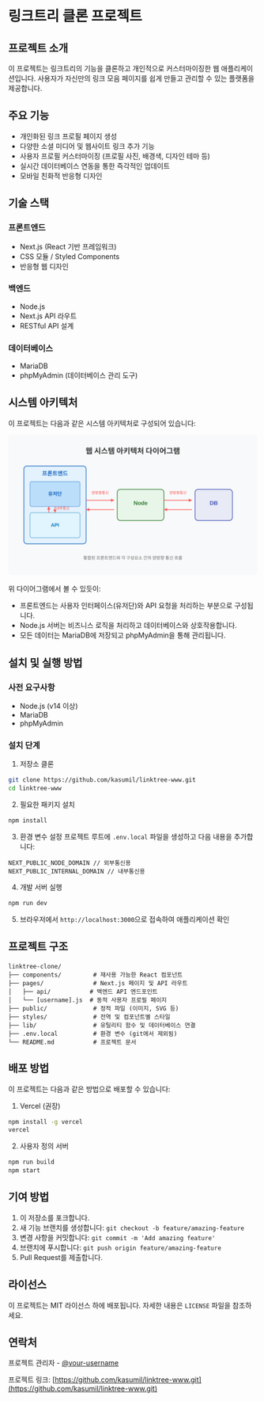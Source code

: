 # 링크트리 클론 프로젝트

## 프로젝트 소개

이 프로젝트는 링크트리의 기능을 클론하고 개인적으로 커스터마이징한 웹 애플리케이션입니다. 사용자가 자신만의 링크 모음 페이지를 쉽게 만들고 관리할 수 있는 플랫폼을 제공합니다.

## 주요 기능

- 개인화된 링크 프로필 페이지 생성
- 다양한 소셜 미디어 및 웹사이트 링크 추가 기능
- 사용자 프로필 커스터마이징 (프로필 사진, 배경색, 디자인 테마 등)
- 실시간 데이터베이스 연동을 통한 즉각적인 업데이트
- 모바일 친화적 반응형 디자인

## 기술 스택

### 프론트엔드

- Next.js (React 기반 프레임워크)
- CSS 모듈 / Styled Components
- 반응형 웹 디자인

### 백엔드

- Node.js
- Next.js API 라우트
- RESTful API 설계

### 데이터베이스

- MariaDB
- phpMyAdmin (데이터베이스 관리 도구)

## 시스템 아키텍처

이 프로젝트는 다음과 같은 시스템 아키텍처로 구성되어 있습니다:

![시스템 아키텍처 다이어그램](/public/system_architecture.svg)

위 다이어그램에서 볼 수 있듯이:

- 프론트엔드는 사용자 인터페이스(유저단)와 API 요청을 처리하는 부분으로 구성됩니다.
- Node.js 서버는 비즈니스 로직을 처리하고 데이터베이스와 상호작용합니다.
- 모든 데이터는 MariaDB에 저장되고 phpMyAdmin을 통해 관리됩니다.

## 설치 및 실행 방법

### 사전 요구사항

- Node.js (v14 이상)
- MariaDB
- phpMyAdmin

### 설치 단계

1. 저장소 클론

```bash
git clone https://github.com/kasumil/linktree-www.git
cd linktree-www
```

2. 필요한 패키지 설치

```bash
npm install
```

3. 환경 변수 설정
   프로젝트 루트에 `.env.local` 파일을 생성하고 다음 내용을 추가합니다:

```
NEXT_PUBLIC_NODE_DOMAIN // 외부통신용
NEXT_PUBLIC_INTERNAL_DOMAIN // 내부통신용
```

4. 개발 서버 실행

```bash
npm run dev
```

5. 브라우저에서 `http://localhost:3000`으로 접속하여 애플리케이션 확인

## 프로젝트 구조

```
linktree-clone/
├── components/         # 재사용 가능한 React 컴포넌트
├── pages/              # Next.js 페이지 및 API 라우트
│   ├── api/           # 백엔드 API 엔드포인트
│   └── [username].js  # 동적 사용자 프로필 페이지
├── public/             # 정적 파일 (이미지, SVG 등)
├── styles/             # 전역 및 컴포넌트별 스타일
├── lib/                # 유틸리티 함수 및 데이터베이스 연결
├── .env.local          # 환경 변수 (git에서 제외됨)
└── README.md           # 프로젝트 문서
```

## 배포 방법

이 프로젝트는 다음과 같은 방법으로 배포할 수 있습니다:

1. Vercel (권장)

```bash
npm install -g vercel
vercel
```

2. 사용자 정의 서버

```bash
npm run build
npm start
```

## 기여 방법

1. 이 저장소를 포크합니다.
2. 새 기능 브랜치를 생성합니다: `git checkout -b feature/amazing-feature`
3. 변경 사항을 커밋합니다: `git commit -m 'Add amazing feature'`
4. 브랜치에 푸시합니다: `git push origin feature/amazing-feature`
5. Pull Request를 제출합니다.

## 라이선스

이 프로젝트는 MIT 라이선스 하에 배포됩니다. 자세한 내용은 `LICENSE` 파일을 참조하세요.

## 연락처

프로젝트 관리자 - [@your-username](https://github.com/kasumil/linktree-www.git)

프로젝트 링크: [https://github.com/kasumil/linktree-www.git](https://github.com/kasumil/linktree-www.git)
